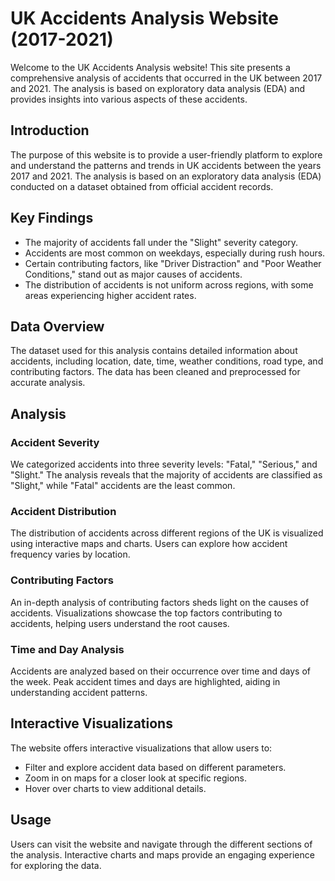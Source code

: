 # UK Accidents Analysis Website (2017-2021)

Welcome to the UK Accidents Analysis website! This site presents a comprehensive analysis of accidents that occurred in the UK between 2017 and 2021. The analysis is based on exploratory data analysis (EDA) and provides insights into various aspects of these accidents.

## Introduction

The purpose of this website is to provide a user-friendly platform to explore and understand the patterns and trends in UK accidents between the years 2017 and 2021. The analysis is based on an exploratory data analysis (EDA) conducted on a dataset obtained from official accident records.

## Key Findings

- The majority of accidents fall under the "Slight" severity category.
- Accidents are most common on weekdays, especially during rush hours.
- Certain contributing factors, like "Driver Distraction" and "Poor Weather Conditions," stand out as major causes of accidents.
- The distribution of accidents is not uniform across regions, with some areas experiencing higher accident rates.

## Data Overview

The dataset used for this analysis contains detailed information about accidents, including location, date, time, weather conditions, road type, and contributing factors. The data has been cleaned and preprocessed for accurate analysis.

## Analysis

### Accident Severity

We categorized accidents into three severity levels: "Fatal," "Serious," and "Slight." The analysis reveals that the majority of accidents are classified as "Slight," while "Fatal" accidents are the least common.

### Accident Distribution

The distribution of accidents across different regions of the UK is visualized using interactive maps and charts. Users can explore how accident frequency varies by location.

### Contributing Factors

An in-depth analysis of contributing factors sheds light on the causes of accidents. Visualizations showcase the top factors contributing to accidents, helping users understand the root causes.

### Time and Day Analysis

Accidents are analyzed based on their occurrence over time and days of the week. Peak accident times and days are highlighted, aiding in understanding accident patterns.

## Interactive Visualizations

The website offers interactive visualizations that allow users to:
- Filter and explore accident data based on different parameters.
- Zoom in on maps for a closer look at specific regions.
- Hover over charts to view additional details.

## Usage

Users can visit the website and navigate through the different sections of the analysis. Interactive charts and maps provide an engaging experience for exploring the data.
